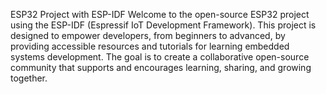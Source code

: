 ESP32 Project with ESP-IDF Welcome to the open-source ESP32 project using the ESP-IDF (Espressif IoT Development Framework). This project is designed to empower developers, from beginners to advanced, by providing accessible resources and tutorials for learning embedded systems development. The goal is to create a collaborative open-source community that supports and encourages learning, sharing, and growing together.